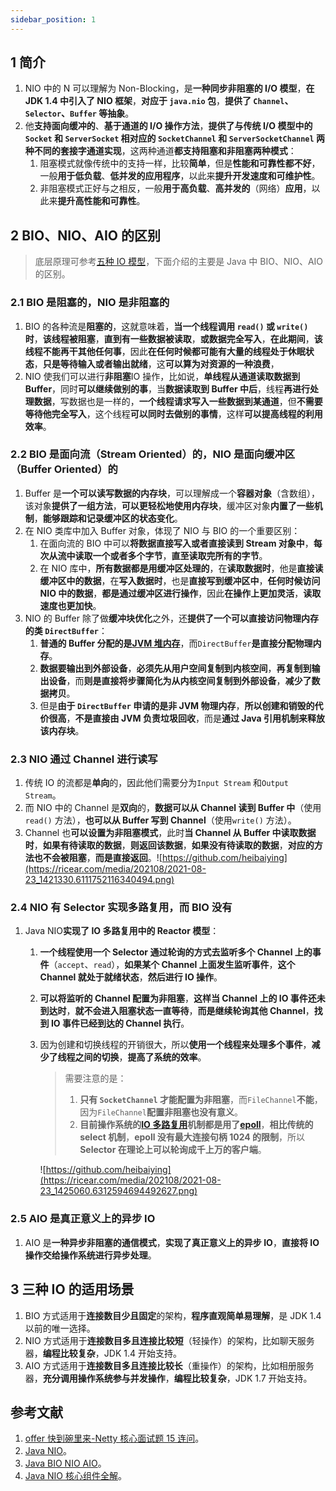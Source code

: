 ```yaml
---
sidebar_position: 1
---
```


## 1 简介

1. NIO 中的 N 可以理解为 Non-Blocking，是**一种同步非阻塞的 I/O 模型**，**在 JDK 1.4 中引入了 NIO 框架**，**对应于 `java.nio` 包**，**提供了 `Channel`、`Selector`、`Buffer` 等抽象**。
2. 他**支持面向缓冲的**、**基于通道的 I/O 操作方法**，**提供了与传统 I/O 模型中的 `Socket` 和 `ServerSocket` 相对应的 `SocketChannel` 和 `ServerSocketChannel` 两种不同的套接字通道实现**，这两种通道**都支持阻塞和非阻塞两种模式**：
   1. 阻塞模式就像传统中的支持一样，比较**简单**，但是**性能和可靠性都不好**，一般**用于低负载**、**低并发的应用程序**，以此来**提升开发速度和可维护性**。
   2. 非阻塞模式正好与之相反，一般**用于高负载**、**高并发的**（网络）**应用**，以此来**提升高性能和可靠性**。

## 2 BIO、NIO、AIO 的区别

> 底层原理可参考[五种 IO 模型](https://ricear.com/project-26/doc-335/#3-%E4%BA%94%E7%A7%8D-IO-%E6%A8%A1%E5%9E%8B)，下面介绍的主要是 Java 中 BIO、NIO、AIO 的区别。

### 2.1 BIO 是阻塞的，NIO 是非阻塞的

1. BIO 的各种流是**阻塞的**，这就意味着，**当一个线程调用 `read()` 或 `write()` 时**，**该线程被阻塞**，**直到有一些数据被读取**，**或数据完全写入**，**在此期间**，**该线程不能再干其他任何事**，因此**在任何时候都可能有大量的线程处于休眠状态**，**只是等待输入或者输出就绪**，这**可以算为对资源的一种浪费**，
2. NIO 使我们可以进行**非阻塞**IO 操作，比如说，**单线程从通道读取数据到 Buffer**，同时**可以继续做别的事**，当**数据读取到 Buffer 中后**，线程**再进行处理数据**，写数据也是一样的，**一个线程请求写入一些数据到某通道**，但**不需要等待他完全写入**，这个线程**可以同时去做别的事情**，这样**可以提高线程的利用效率**。

### 2.2 BIO 是面向流（Stream Oriented）的，NIO 是面向缓冲区（Buffer Oriented）的

1. Buffer 是**一个可以读写数据的内存块**，可以理解成一个**容器对象**（含数组），该对象**提供了一组方法**，**可以更轻松地使用内存块**，缓冲区对象**内置了一些机制**，**能够跟踪和记录缓冲区的状态变化**。
2. 在 NIO 类库中加入 Buffer 对象，体现了 NIO 与 BIO 的一个重要区别：
   1. 在面向流的 BIO 中可以**将数据直接写入或者直接读到 Stream 对象中**，**每次从流中读取一个或者多个字节**，**直至读取完所有的字节**。
   2. 在 NIO 库中，**所有数据都是用缓冲区处理的**，在**读取数据时**，他是**直接读缓冲区中的数据**，在**写入数据时**，也是**直接写到缓冲区中**，**任何时候访问 NIO 中的数据**，**都是通过缓冲区进行操作**，因此**在操作上更加灵活**，**读取速度也更加快**。
3. NIO 的 Buffer 除了做**缓冲块优化**之外，还**提供了一个可以直接访问物理内存的类 `DirectBuffer`**：
   1. **普通的 Buffer 分配的是[JVM 堆内存](https://ricear.com/project-34/doc-541/#1-2-%E5%A0%86%E5%86%85%E5%AD%98)**，而`DirectBuffer`**是直接分配物理内存**。
   2. **数据要输出到外部设备**，**必须先从用户空间复制到内核空间**，**再复制到输出设备**，而**则是直接将步骤简化为从内核空间复制到外部设备**，**减少了数据拷贝**。
   3. 但是**由于 `DirectBuffer` 申请的是非 JVM 物理内存**，**所以创建和销毁的代价很高**，**不是直接由 JVM 负责垃圾回收**，而是**通过 Java 引用机制来释放该内存块**。

### 2.3 NIO 通过 Channel 进行读写

1. 传统 IO 的流都是**单向**的，因此他们需要分为`Input Stream` 和`Output Stream`。
2. 而 NIO 中的 Channel 是**双向**的，**数据可以从 Channel 读到 Buffer 中**（使用`read()` 方法），**也可以从 Buffer 写到 Channel**（使用`write()` 方法）。
3. Channel 也**可以设置为非阻塞模式**，此时**当 Channel 从 Buffer 中读取数据时**，**如果有待读取的数据**，**则返回该数据**，**如果没有待读取的数据**，**对应的方法也不会被阻塞**，**而是直接返回**。![https://github.com/heibaiying](https://ricear.com/media/202108/2021-08-23_1421330.6111752116340494.png)

### 2.4 NIO 有 Selector 实现多路复用，而 BIO 没有

1. Java NIO**实现了 IO 多路复用中的 Reactor 模型**：

   1. **一个线程使用一个 Selector 通过轮询的方式去监听多个 Channel 上的事件**（`accept`、`read`），**如果某个 Channel 上面发生监听事件**，**这个 Channel 就处于就绪状态**，**然后进行 IO 操作**。
   2. **可以将监听的 Channel 配置为非阻塞**，**这样当 Channel 上的 IO 事件还未到达时**，**就不会进入阻塞状态一直等待**，**而是继续轮询其他 Channel**，**找到 IO 事件已经到达的 Channel 执行**。
   3. 因为创建和切换线程的开销很大，所以**使用一个线程来处理多个事件**，**减少了线程之间的切换**，**提高了系统的效率**。

      > 需要注意的是：
      >
      > 1. **只有 `SocketChannel` 才能配置为非阻塞**，而`FileChannel`**不能**，因为`FileChannel`**配置非阻塞也没有意义**。
      > 2. **目前操作系统的[IO 多路复用](https://ricear.com/project-26/doc-335)机制都是用了[epoll](https://ricear.com/project-26/doc-335/#3-3-2-3-epoll)**，**相比传统的 select 机制**，**epoll 没有最大连接句柄 1024 的限制**，所以**Selector 在理论上可以轮询成千上万的客户端**。
      >

      ![https://github.com/heibaiying](https://ricear.com/media/202108/2021-08-23_1425060.6312594694492627.png)

### 2.5 AIO 是真正意义上的异步 IO

1. AIO 是**一种异步非阻塞的通信模式**，**实现了真正意义上的异步 IO**，**直接将 IO 操作交给操作系统进行异步处理**。

## 3 三种 IO 的适用场景

1. BIO 方式适用于**连接数目少且固定**的架构，**程序直观简单易理解**，是 JDK 1.4 以前的唯一选择。
2. NIO 方式适用于**连接数目多且连接比较短**（轻操作）的架构，比如聊天服务器，**编程比较复杂**，JDK 1.4 开始支持。
3. AIO 方式适用于**连接数目多且连接比较长**（重操作）的架构，比如相册服务器，**充分调用操作系统参与并发操作**，**编程比较复杂**，JDK 1.7 开始支持。

## 参考文献

1. [offer 快到碗里来-Netty 核心面试题 15 连问](https://www.nowcoder.com/discuss/648088)。
2. [Java NIO](https://dunwu.github.io/javacore/io/java-nio.html)。
3. [Java BIO NIO AIO](https://weikeqin.com/2019/07/08/java-bio-nio-aio)。
4. [Java NIO 核心组件全解](https://juejin.cn/post/6855129006631550990)。
